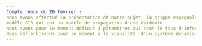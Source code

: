 ```yaml
---
Compte rendu du 20 février : 
Nous avons effectué la présentation de notre sujet, la grippe espagnole. On a ciblé la population européenne. On va s'inspirer du
modèle SIR qui est un modèle de propagation d'une épidémie. 
Nous avons pour le moment définis 3 paramètres qui sont le taux d'infection, de récupération et de mortalité.
Nous réfléchissons pour le moment à la viabilité  d'un système dynamique de type "grille" pour notre cas.
---
```



